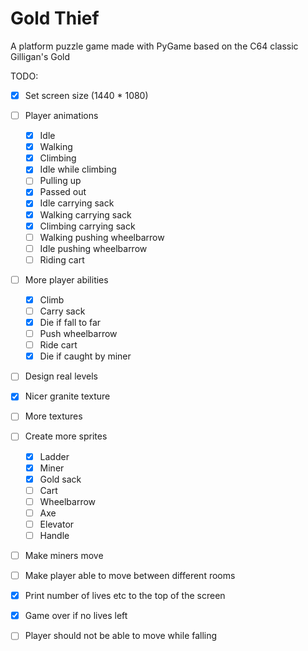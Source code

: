 # Gold Thief
A platform puzzle game made with PyGame based on the C64 classic Gilligan's Gold

TODO:  
- [x] Set screen size (1440 * 1080)
- [ ] Player animations  
    - [x] Idle
    - [x] Walking
    - [x] Climbing
    - [x] Idle while climbing
    - [ ] Pulling up
    - [x] Passed out
    - [x] Idle carrying sack
    - [x] Walking carrying sack
    - [x] Climbing carrying sack
    - [ ] Walking pushing wheelbarrow
    - [ ] Idle pushing wheelbarrow
    - [ ] Riding cart
- [ ] More player abilities
    - [x] Climb
    - [ ] Carry sack
    - [x] Die if fall to far
    - [ ] Push wheelbarrow
    - [ ] Ride cart   
    - [x] Die if caught by miner 
- [ ] Design real levels
- [X] Nicer granite texture
- [ ] More textures
- [ ] Create more sprites
    - [X] Ladder
    - [X] Miner
    - [X] Gold sack
    - [ ] Cart
    - [ ] Wheelbarrow
    - [ ] Axe
    - [ ] Elevator
    - [ ] Handle
- [ ] Make miners move
- [ ] Make player able to move between different rooms
- [x] Print number of lives etc to the top of the screen
- [x] Game over if no lives left
- [ ] Player should not be able to move while falling
   

 
